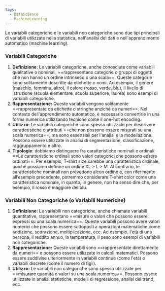 ```yaml
---
tags:
  - DataScience
  - MachineLearning
---
```

Le variabili categoriche e le variabili non categoriche sono due tipi principali di variabili utilizzate nella statistica, nell'analisi dei dati e nell'apprendimento automatico (machine learning).

### Variabili Categoriche

1. **Definizione:** Le variabili categoriche, anche conosciute come variabili qualitative o nominali, ==rappresentano categorie o gruppi di oggetti che non hanno un ordine intrinseco o una scala==. Queste categorie sono solitamente descritte da etichette o nomi. Ad esempio, il genere (maschio, femmina, altro), il colore (rosso, verde, blu), il livello di istruzione (scuola elementare, scuola superiore, laurea) sono esempi di variabili categoriche.
2. **Rappresentazione:** Queste variabili vengono solitamente ==rappresentate da etichette o stringhe anziché da numeri==. Nel contesto dell'apprendimento automatico, è necessario convertirle in una forma numerica utilizzando tecniche come il one-hot encoding.
3. **Utilizzo:** Le variabili categoriche sono spesso utilizzate per descrivere caratteristiche o attributi ==che non possono essere misurati su una scala numerica==, ma sono essenziali per l'analisi e la modellazione. Possono essere utilizzate in analisi di segmentazione, classificazione, raggruppamento e altro.
4. **Tipologie**: dobbiamo distinguere fra caratteristiche nominali e ordinali. ==Le caratteristiche ordinali sono valori categorici che possono essere ordinati==. Per esempio, T-shirt size sarebbe una caratteristica ordinale, poiché possiamo definire un ordine XL > L > M. Al contrario, le caratteristiche nominali non prevedono alcun ordine e, con riferimento all’esempio precedente, potremmo considerare T-shirt color come una caratteristica nominale, in quanto, in genere, non ha senso dire che, per esempio, il rosso è maggiore del blu.

### Variabili Non Categoriche (o Variabili Numeriche)

1. **Definizione:** Le variabili non categoriche, anche chiamate variabili quantitative, rappresentano ==misure o valori che possono essere espressi su una scala numerica==. Queste variabili possono avere valori numerici che possono essere sottoposti a operazioni matematiche come addizione, sottrazione, moltiplicazione, ecc. Ad esempio, l'età di una persona, il reddito annuo, la temperatura, il peso sono esempi di variabili non categoriche.
2. **Rappresentazione:** Queste variabili sono ==rappresentate direttamente da numeri== e possono essere utilizzate in calcoli matematici. Possono essere suddivise ulteriormente in variabili continue (come l'età) o variabili discrete (come il numero di figli).
3. **Utilizzo:** Le variabili non categoriche sono spesso utilizzate per ==misurare quantità o valori su una scala numerica==. Possono essere utilizzate in analisi statistiche, modelli di regressione, analisi dei trend, ecc.